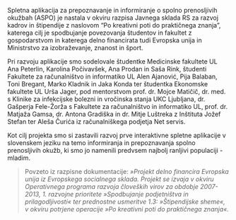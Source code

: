 ﻿Spletna aplikacija za prepoznavanje in informiranje o spolno prenosljivih okužbah (ASPO) je nastala v okviru razpisa Javnega sklada RS za razvoj kadrov in štipendije z naslovom “Po kreativni poti do praktičnega znanja”, katerega cilj je spodbujanje povezovanja študentov in fakultet z gospodarstvom in katerega delno financirata tudi Evropska unija in Ministrstvo za izobraževanje, znanost in šport. 

Pri razvoju aplikacije smo sodelovale študentke Medicinske fakultete UL Ana Peterlin, Karolina Počivavšek, Ana Prodan in Saša Rink, študenti Fakultete za računalništvo in informatiko UL Alen Ajanović, Pija Balaban, Toni Bregant, Marko Kladnik in Jaka Konda ter študentka Ekonomske fakultete UL Urša Jager, pod mentorstvom prof. dr. Mojce Matičič, dr. med. s Klinike za infekcijske bolezni in vročinska stanja UKC Ljubljana, dr. Gašperja Fele-Žorža s Fakultete za računalništvo in informatiko UL, prof. dr. Matjaža Gamsa, dr. Antona Gradiška in dr. Mitje Luštreka z Inštituta Jožef Stefan ter Aleša Čurića iz računalniškega podjetja Net servis. 

Kot cilj projekta smo si zastavili razvoj prve interaktivne spletne aplikacije v slovenskem jeziku na temo informiranja in prepoznavanja spolno prenosljivih okužb, ki smo jo namenili predvsem najbolj ranljivi populaciji - mladim.

>Povzeto iz razpisne dokumentacije: *»Projekt delno financira Evropska unija iz Evropskega socialnega sklada. Projekt se izvaja v okviru Operativnega programa razvoja človeških virov za obdobje 2007-2013, 1. razvojne prioritete »Spodbujanje podjetništva in prilagodljivosti« ter prednostne usmeritve 1.3: »Štipendijske sheme«, v okviru potrjene operacije »Po kreativni poti do praktičnega znanja«.*